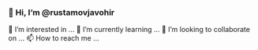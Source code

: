 ### 👋 Hi, I’m @rustamovjavohir
👀 I’m interested in ...
🌱 I’m currently learning ...
💞️ I’m looking to collaborate on ...
📫 How to reach me ...
<!--
**Bakhrom0904/Bakhrom0904** is a ✨ _special_ ✨ repository because its `README.md` (this file) appears on your GitHub profile.

Here are some ideas to get you started:

- 🔭 I’m currently working on ...
- 🌱 I’m currently learning ...
- 👯 I’m looking to collaborate on ...
- 🤔 I’m looking for help with ...
- 💬 Ask me about ...
- 📫 How to reach me: ...
- 😄 Pronouns: ...
- ⚡ Fun fact: ...
-->
